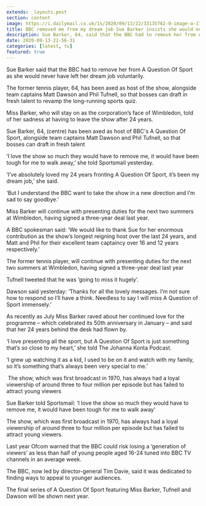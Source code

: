 ```yaml
---
extends: _layouts.post
section: content
image: https://i.dailymail.co.uk/1s/2020/09/13/22/33135762-0-image-a-17_1600032414616.jpg 
title: BBC removed me from my dream job Sue Barker insists she would never have voluntarily left 
description: Sue Barker, 64, said that the BBC had to remove her from A Question Of Sport after 24 years as she would never have left voluntarily. Its been my dream job, she said. 
date: 2020-09-13-22-56-31 
categories: [latest, tv] 
featured: true 
--- 
```

Sue Barker said that the BBC had to remove her from A Question Of Sport as she would never have left her dream job voluntarily.

The former tennis player, 64, has been axed as host of the show, alongside team captains Matt Dawson and Phil Tufnell, so that bosses can draft in fresh talent to revamp the long-running sports quiz.

Miss Barker, who will stay on as the corporation’s face of Wimbledon, told of her sadness at having to leave the show after 24 years.

Sue Barker, 64, (centre) has been axed as host of BBC's A Question Of Sport, alongside team captains Matt Dawson and Phil Tufnell, so that bosses can draft in fresh talent

‘I love the show so much they would have to remove me, it would have been tough for me to walk away,’ she told Sportsmail yesterday.

‘I’ve absolutely loved my 24 years fronting A Question Of Sport, it’s been my dream job,’ she said.

‘But I understand the BBC want to take the show in a new direction and I’m sad to say goodbye.’

Miss Barker will continue with presenting duties for the next two summers at Wimbledon, having signed a three-year deal last year.

A BBC spokesman said: ‘We would like to thank Sue for her enormous contribution as the show’s longest reigning host over the last 24 years, and Matt and Phil for their excellent team captaincy over 16 and 12 years respectively.’ 

The former tennis player, will continue with presenting duties for the next two summers at Wimbledon, having signed a three-year deal last year

Tufnell tweeted that he was ‘going to miss it hugely’. 

Dawson said yesterday: ‘Thanks for all the lovely messages. I’m not sure how to respond so I’ll have a think. Needless to say I will miss A Question of Sport immensely.’

As recently as July Miss Barker raved about her continued love for the programme – which celebrated its 50th anniversary in January – and said that her 24 years behind the desk had flown by. 

‘I love presenting all the sport, but A Question Of Sport is just something that’s so close to my heart,’ she told The Johanna Konta Podcast.

‘I grew up watching it as a kid, I used to be on it and watch with my family, so it’s something that’s always been very special to me.’

 The show, which was first broadcast in 1970, has always had a loyal viewership of around three to four million per episode but has failed to attract young viewers

Sue Barker told Sportsmail: ‘I love the show so much they would have to remove me, it would have been tough for me to walk away'

The show, which was first broadcast in 1970, has always had a loyal viewership of around three to four million per episode but has failed to attract young viewers.

Last year Ofcom warned that the BBC could risk losing a ‘generation of viewers’ as less than half of young people aged 16-24 tuned into BBC TV channels in an average week.

The BBC, now led by director-general Tim Davie, said it was dedicated to finding ways to appeal to younger audiences. 

The final series of A Question Of Sport featuring Miss Barker, Tufnell and Dawson will be shown next year. 

